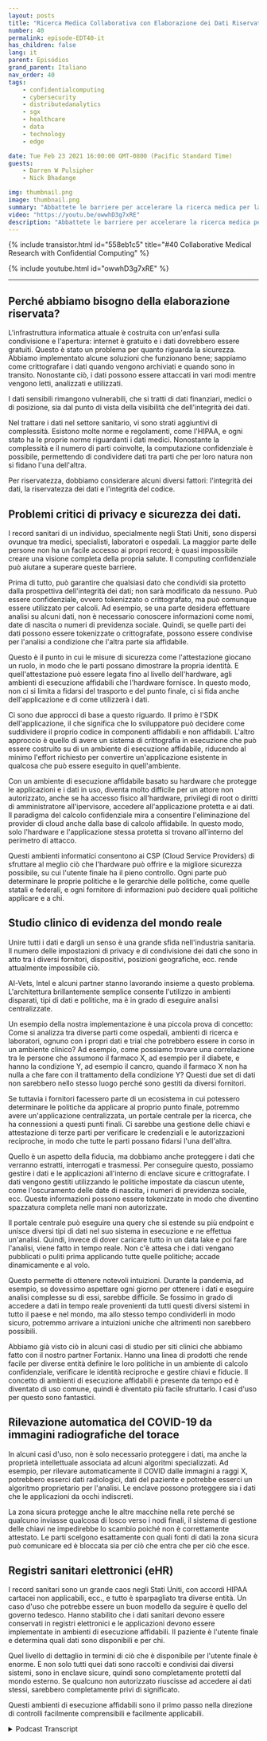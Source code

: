 ```yaml
---
layout: posts
title: "Ricerca Medica Collaborativa con Elaborazione dei Dati Riservata"
number: 40
permalink: episode-EDT40-it
has_children: false
lang: it
parent: Episódios
grand_parent: Italiano
nav_order: 40
tags:
    - confidentialcomputing
    - cybersecurity
    - distributedanalytics
    - sgx
    - healthcare
    - data
    - technology
    - edge

date: Tue Feb 23 2021 16:00:00 GMT-0800 (Pacific Standard Time)
guests:
    - Darren W Pulsipher
    - Nick Bhadange

img: thumbnail.png
image: thumbnail.png
summary: "Abbattete le barriere per accelerare la ricerca medica per la cura del cancro con il calcolo confidenziale. Nick Bhadange, Technology Specialist, AI-Vets e Darren Pulsipher, Chief Solution Architect, Settore Pubblico, Intel, discutono la necessità di calcolo confidenziale nel settore sanitario e i potenziali vantaggi attraverso casi d'uso."
video: "https://youtu.be/owwhD3g7xRE"
description: "Abbattete le barriere per accelerare la ricerca medica per la cura del cancro con il calcolo confidenziale. Nick Bhadange, Technology Specialist, AI-Vets e Darren Pulsipher, Chief Solution Architect, Settore Pubblico, Intel, discutono la necessità di calcolo confidenziale nel settore sanitario e i potenziali vantaggi attraverso casi d'uso."
---
```


<div>
{% include transistor.html id="558eb1c5" title="#40 Collaborative Medical Research with Confidential Computing" %}

{% include youtube.html id="owwhD3g7xRE" %}
</div>

---

## Perché abbiamo bisogno della elaborazione riservata?

L'infrastruttura informatica attuale è costruita con un'enfasi sulla condivisione e l'apertura: internet è gratuito e i dati dovrebbero essere gratuiti. Questo è stato un problema per quanto riguarda la sicurezza. Abbiamo implementato alcune soluzioni che funzionano bene; sappiamo come crittografare i dati quando vengono archiviati e quando sono in transito. Nonostante ciò, i dati possono essere attaccati in vari modi mentre vengono letti, analizzati e utilizzati.

I dati sensibili rimangono vulnerabili, che si tratti di dati finanziari, medici o di posizione, sia dal punto di vista della visibilità che dell'integrità dei dati.

Nel trattare i dati nel settore sanitario, vi sono strati aggiuntivi di complessità. Esistono molte norme e regolamenti, come l'HIPAA, e ogni stato ha le proprie norme riguardanti i dati medici. Nonostante la complessità e il numero di parti coinvolte, la computazione confidenziale è possibile, permettendo di condividere dati tra parti che per loro natura non si fidano l'una dell'altra.

Per riservatezza, dobbiamo considerare alcuni diversi fattori: l'integrità dei dati, la riservatezza dei dati e l'integrità del codice.

## Problemi critici di privacy e sicurezza dei dati.

I record sanitari di un individuo, specialmente negli Stati Uniti, sono dispersi ovunque tra medici, specialisti, laboratori e ospedali. La maggior parte delle persone non ha un facile accesso ai propri record; è quasi impossibile creare una visione completa della propria salute. Il computing confidenziale può aiutare a superare queste barriere.

Prima di tutto, può garantire che qualsiasi dato che condividi sia protetto dalla prospettiva dell'integrità dei dati; non sarà modificato da nessuno. Può essere confidenziale, ovvero tokenizzato o crittografato, ma può comunque essere utilizzato per calcoli. Ad esempio, se una parte desidera effettuare analisi su alcuni dati, non è necessario conoscere informazioni come nomi, date di nascita o numeri di previdenza sociale. Quindi, se quelle parti dei dati possono essere tokenizzate o crittografate, possono essere condivise per l'analisi a condizione che l'altra parte sia affidabile.

Questo è il punto in cui le misure di sicurezza come l'attestazione giocano un ruolo, in modo che le parti possano dimostrare la propria identità. E quell'attestazione può essere legata fino al livello dell'hardware, agli ambienti di esecuzione affidabili che l'hardware fornisce. In questo modo, non ci si limita a fidarsi del trasporto e del punto finale, ci si fida anche dell'applicazione e di come utilizzerà i dati.

Ci sono due approcci di base a questo riguardo. Il primo è l'SDK dell'applicazione, il che significa che lo sviluppatore può decidere come suddividere il proprio codice in componenti affidabili e non affidabili. L'altro approccio è quello di avere un sistema di crittografia in esecuzione che può essere costruito su di un ambiente di esecuzione affidabile, riducendo al minimo l'effort richiesto per convertire un'applicazione esistente in qualcosa che può essere eseguito in quell'ambiente.

Con un ambiente di esecuzione affidabile basato su hardware che protegge le applicazioni e i dati in uso, diventa molto difficile per un attore non autorizzato, anche se ha accesso fisico all'hardware, privilegi di root o diritti di amministratore all'ipervisore, accedere all'applicazione protetta e ai dati. Il paradigma del calcolo confidenziale mira a consentire l'eliminazione del provider di cloud anche dalla base di calcolo affidabile. In questo modo, solo l'hardware e l'applicazione stessa protetta si trovano all'interno del perimetro di attacco.

Questi ambienti informatici consentono ai CSP (Cloud Service Providers) di sfruttare al meglio ciò che l'hardware può offrire e la migliore sicurezza possibile, su cui l'utente finale ha il pieno controllo. Ogni parte può determinare le proprie politiche e le gerarchie delle politiche, come quelle statali e federali, e ogni fornitore di informazioni può decidere quali politiche applicare e a chi.

## Studio clinico di evidenza del mondo reale

Unire tutti i dati e dargli un senso è una grande sfida nell'industria sanitaria. Il numero delle impostazioni di privacy e di condivisione dei dati che sono in atto tra i diversi fornitori, dispositivi, posizioni geografiche, ecc. rende attualmente impossibile ciò.

AI-Vets, Intel e alcuni partner stanno lavorando insieme a questo problema. L'architettura brillantemente semplice consente l'utilizzo in ambienti disparati, tipi di dati e politiche, ma è in grado di eseguire analisi centralizzate.

Un esempio della nostra implementazione è una piccola prova di concetto: Come si analizza tra diverse parti come ospedali, ambienti di ricerca e laboratori, ognuno con i propri dati e trial che potrebbero essere in corso in un ambiente clinico? Ad esempio, come possiamo trovare una correlazione tra le persone che assumono il farmaco X, ad esempio per il diabete, e hanno la condizione Y, ad esempio il cancro, quando il farmaco X non ha nulla a che fare con il trattamento della condizione Y? Questi due set di dati non sarebbero nello stesso luogo perché sono gestiti da diversi fornitori.

Se tuttavia i fornitori facessero parte di un ecosistema in cui potessero determinare le politiche da applicare al proprio punto finale, potremmo avere un'applicazione centralizzata, un portale centrale per la ricerca, che ha connessioni a questi punti finali. Ci sarebbe una gestione delle chiavi e attestazione di terze parti per verificare le credenziali e le autorizzazioni reciproche, in modo che tutte le parti possano fidarsi l'una dell'altra.

Quello è un aspetto della fiducia, ma dobbiamo anche proteggere i dati che verranno estratti, interrogati e trasmessi. Per conseguire questo, possiamo gestire i dati e le applicazioni all'interno di enclave sicure e crittografate. I dati vengono gestiti utilizzando le politiche impostate da ciascun utente, come l'oscuramento delle date di nascita, i numeri di previdenza sociale, ecc. Queste informazioni possono essere tokenizzate in modo che diventino spazzatura completa nelle mani non autorizzate.

Il portale centrale può eseguire una query che si estende su più endpoint e unisce diversi tipi di dati nel suo sistema in esecuzione e ne effettua un'analisi. Quindi, invece di dover caricare tutto in un data lake e poi fare l'analisi, viene fatto in tempo reale. Non c'è attesa che i dati vengano pubblicati o puliti prima applicando tutte quelle politiche; accade dinamicamente e al volo.

Questo permette di ottenere notevoli intuizioni. Durante la pandemia, ad esempio, se dovessimo aspettare ogni giorno per ottenere i dati e eseguire analisi complesse su di essi, sarebbe difficile. Se fossimo in grado di accedere a dati in tempo reale provenienti da tutti questi diversi sistemi in tutto il paese e nel mondo, ma allo stesso tempo condividerli in modo sicuro, potremmo arrivare a intuizioni uniche che altrimenti non sarebbero possibili.

Abbiamo già visto ciò in alcuni casi di studio per siti clinici che abbiamo fatto con il nostro partner Fortanix. Hanno una linea di prodotti che rende facile per diverse entità definire le loro politiche in un ambiente di calcolo confidenziale, verificare le identità reciproche e gestire chiavi e fiducie. Il concetto di ambienti di esecuzione affidabili è presente da tempo ed è diventato di uso comune, quindi è diventato più facile sfruttarlo. I casi d'uso per questo sono fantastici.

## Rilevazione automatica del COVID-19 da immagini radiografiche del torace

In alcuni casi d'uso, non è solo necessario proteggere i dati, ma anche la proprietà intellettuale associata ad alcuni algoritmi specializzati. Ad esempio, per rilevare automaticamente il COVID dalle immagini a raggi X, potrebbero esserci dati radiologici, dati del paziente e potrebbe esserci un algoritmo proprietario per l'analisi. Le enclave possono proteggere sia i dati che le applicazioni da occhi indiscreti.

La zona sicura protegge anche le altre macchine nella rete perché se qualcuno inviasse qualcosa di losco verso i nodi finali, il sistema di gestione delle chiavi ne impedirebbe lo scambio poiché non è correttamente attestato. Le parti scelgono esattamente con quali fonti di dati la zona sicura può comunicare ed è bloccata sia per ciò che entra che per ciò che esce.

## Registri sanitari elettronici (eHR)

I record sanitari sono un grande caos negli Stati Uniti, con accordi HIPAA cartacei non applicabili, ecc., e tutto è sparpagliato tra diverse entità. Un caso d'uso che potrebbe essere un buon modello da seguire è quello del governo tedesco. Hanno stabilito che i dati sanitari devono essere conservati in registri elettronici e le applicazioni devono essere implementate in ambienti di esecuzione affidabili. Il paziente è l'utente finale e determina quali dati sono disponibili e per chi.

Quel livello di dettaglio in termini di ciò che è disponibile per l'utente finale è enorme. E non solo tutti quei dati sono raccolti e condivisi dai diversi sistemi, sono in enclave sicure, quindi sono completamente protetti dal mondo esterno. Se qualcuno non autorizzato riuscisse ad accedere ai dati stessi, sarebbero completamente privi di significato.

Questi ambienti di esecuzione affidabili sono il primo passo nella direzione di controlli facilmente comprensibili e facilmente applicabili.



<details>
<summary> Podcast Transcript </summary>

<p></p>

</details>
